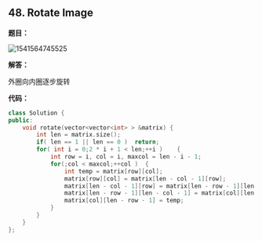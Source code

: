 ## 48. Rotate Image

**题目：**

![1541564745525](http://p9zl5r4hu.bkt.clouddn.com/2018-11-07leet_48.png)

**解答：**

外圈向内圈逐步旋转

**代码：**

```cpp
class Solution {
public:
    void rotate(vector<vector<int> > &matrix) {
        int len = matrix.size();
        if( len == 1 || len == 0 )  return;
        for( int i = 0;2 * i + 1 < len;++i )    {
            int row = i, col = i, maxcol = len - i - 1;
            for(;col < maxcol;++col )  {
                int temp = matrix[row][col];
                matrix[row][col] = matrix[len - col - 1][row];
                matrix[len - col - 1][row] = matrix[len - row - 1][len - col - 1];
                matrix[len - row - 1][len - col - 1] = matrix[col][len - row - 1];
                matrix[col][len - row - 1] = temp;
            }
        }
    }
};
```

